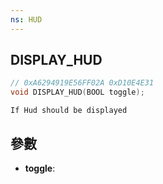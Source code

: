 ```yaml
---
ns: HUD
---
```

## DISPLAY_HUD

```c
// 0xA6294919E56FF02A 0xD10E4E31
void DISPLAY_HUD(BOOL toggle);
```

```
If Hud should be displayed  
```

## 參數
* **toggle**: 

